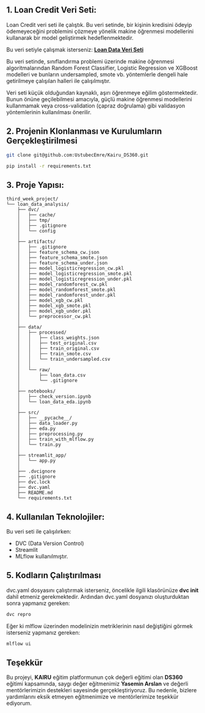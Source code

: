 ## **1. Loan Credit Veri Seti:**

Loan Credit veri seti ile çalıştık.
Bu veri setinde, bir kişinin kredisini ödeyip ödemeyeceğini problemini çözmeye yönelik
makine öğrenmesi modellerini kullanarak bir model geliştirmek hedeflenmektedir.

Bu veri setiyle çalışmak isterseniz:
**[Loan Data Veri Seti](https://www.kaggle.com/datasets/zhijinzhai/loandata)**

Bu veri setinde, sınıflandırma problemi üzerinde makine öğrenmesi algoritmalarından
Random Forest Classifier, Logistic Regression ve XGBoost modelleri ve bunların undersampled, smote vb. yöntemlerle dengeli hale getirilmeye çalışılan halleri ile çalışılmıştır.

Veri seti küçük olduğundan kaynaklı, aşırı öğrenmeye eğilim göstermektedir. Bunun önüne geçilebilmesi amacıyla, güçlü makine öğrenmesi modellerini kullanmamak veya cross-validation (çapraz doğrulama) gibi validasyon yöntemlerinin kullanılması önerilir.

## **2. Projenin Klonlanması ve Kurulumların Gerçekleştirilmesi**

```bash
git clone git@github.com:UstubecEmre/Kairu_DS360.git

pip install -r requirements.txt
```

## **3. Proje Yapısı**:

```text
third_week_project/
└── loan_data_analysis/
    ├── dvc/
    │   ├── cache/
    │   ├── tmp/
    │   ├── .gitignore
    │   └── config
    │
    ├── artifacts/
    │   ├── .gitignore
    │   ├── feature_schema_cw.json
    │   ├── feature_schema_smote.json
    │   ├── feature_schema_under.json
    │   ├── model_logisticregression_cw.pkl
    │   ├── model_logisticregression_smote.pkl
    │   ├── model_logisticregression_under.pkl
    │   ├── model_randomforest_cw.pkl
    │   ├── model_randomforest_smote.pkl
    │   ├── model_randomforest_under.pkl
    │   ├── model_xgb_cw.pkl
    │   ├── model_xgb_smote.pkl
    │   ├── model_xgb_under.pkl
    │   └── preprocessor_cw.pkl
    │
    ├── data/
    │   ├── processed/
    │   │   ├── class_weights.json
    │   │   ├── test_original.csv
    │   │   ├── train_original.csv
    │   │   ├── train_smote.csv
    │   │   └── train_undersampled.csv
    │   │
    │   └── raw/
    │       ├── loan_data.csv
    │       └── .gitignore
    │
    ├── notebooks/
    │   ├── check_version.ipynb
    │   └── loan_data_eda.ipynb
    │
    ├── src/
    │   ├── __pycache__/
    │   ├── data_loader.py
    │   ├── eda.py
    │   ├── preprocessing.py
    │   ├── train_with_mlflow.py
    │   └── train.py
    │
    ├── streamlit_app/
    │   └── app.py
    │
    ├── .dvcignore
    ├── .gitignore
    ├── dvc.lock
    ├── dvc.yaml
    ├── README.md
    └── requirements.txt
```

## **4. Kullanılan Teknolojiler:**

Bu veri seti ile çalışılırken:

- DVC (Data Version Control)
- Streamlit
- MLflow
  kullanılmıştır.

## **5. Kodların Çalıştırılması**

dvc.yaml dosyasını çalıştırmak isterseniz, öncelikle ilgili klasörünüze **dvc init** dahil etmeniz gerekmektedir. Ardından dvc.yaml dosyanızı oluşturduktan sonra yapmanız gereken:

```bash
dvc repro
```

Eğer ki mlflow üzerinden modelinizin metriklerinin nasıl değiştiğini görmek isterseniz yapmanız gereken:

```bash
mlflow ui
```

## **Teşekkür**

Bu projeyi, **KAIRU** eğitim platformunun çok değerli eğitimi olan **DS360** eğitimi kapsamında, saygı değer eğitmenimiz **Yasemin Arslan** ve değerli mentörlerimizin destekleri sayesinde gerçekleştiriyoruz. Bu nedenle, bizlere yardımlarını eksik etmeyen eğitmenimize ve mentörlerimize teşekkür ediyorum.
